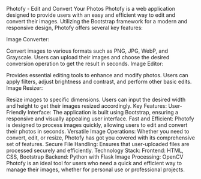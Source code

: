 Photofy - Edit and Convert Your Photos
Photofy is a web application designed to provide users with an easy and efficient way to edit and convert their images. Utilizing the Bootstrap framework for a modern and responsive design, Photofy offers several key features:

Image Converter:

Convert images to various formats such as PNG, JPG, WebP, and Grayscale.
Users can upload their images and choose the desired conversion operation to get the result in seconds.
Image Editor:

Provides essential editing tools to enhance and modify photos.
Users can apply filters, adjust brightness and contrast, and perform other basic edits.
Image Resizer:

Resize images to specific dimensions.
Users can input the desired width and height to get their images resized accordingly.
Key Features:
User-Friendly Interface: The application is built using Bootstrap, ensuring a responsive and visually appealing user interface.
Fast and Efficient: Photofy is designed to process images quickly, allowing users to edit and convert their photos in seconds.
Versatile Image Operations: Whether you need to convert, edit, or resize, Photofy has got you covered with its comprehensive set of features.
Secure File Handling: Ensures that user-uploaded files are processed securely and efficiently.
Technology Stack:
Frontend: HTML, CSS, Bootstrap
Backend: Python with Flask 
Image Processing: OpenCV
Photofy is an ideal tool for users who need a quick and efficient way to manage their images, whether for personal use or professional projects.

